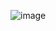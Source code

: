 ![image](https://github.com/FridayThe13thskowronikson/lab5/assets/86267453/8efb338e-e783-4c49-96aa-128224ea835b)

